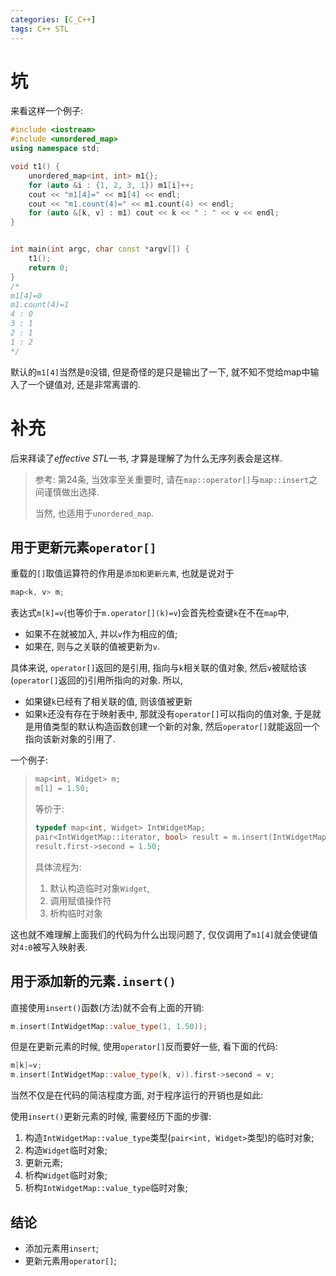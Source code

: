 ```yaml
---
categories: [C_C++]
tags: C++ STL
---
```


# 坑

来看这样一个例子:

```cpp
#include <iostream>
#include <unordered_map>
using namespace std;

void t1() {
    unordered_map<int, int> m1{};
    for (auto &i : {1, 2, 3, 1}) m1[i]++;
    cout << "m1[4]=" << m1[4] << endl;
    cout << "m1.count(4)=" << m1.count(4) << endl;
    for (auto &[k, v] : m1) cout << k << " : " << v << endl;
}


int main(int argc, char const *argv[]) {
    t1();
    return 0;
}
/*
m1[4]=0
m1.count(4)=1
4 : 0
3 : 1
2 : 1
1 : 2
*/
```

默认的`m1[4]`当然是`0`没错, 但是奇怪的是只是输出了一下, 就不知不觉给map中输入了一个键值对, 还是非常离谱的. 

# 补充

后来拜读了*effective STL*一书, 才算是理解了为什么无序列表会是这样.

>   参考: 第24条, 当效率至关重要时, 请在`map::operator[]`与`map::insert`之间谨慎做出选择.
>
>   当然, 也适用于`unordered_map`. 

## 用于更新元素`operator[]`

重载的`[]`取值运算符的作用是`添加和更新元素`, 也就是说对于

```cpp
map<k, v> m;
```

表达式`m[k]=v`(也等价于`m.operator[](k)=v`)会首先检查键`k`在不在`map`中, 

-   如果不在就被加入, 并以`v`作为相应的值;
-   如果在, 则与之关联的值被更新为`v`.

具体来说, `operator[]`返回的是引用, 指向与`k`相关联的值对象, 然后`v`被赋给该(`operator[]`返回的)引用所指向的对象. 所以, 

-   如果键`k`已经有了相关联的值, 则该值被更新
-   如果`k`还没有存在于映射表中, 那就没有`operator[]`可以指向的值对象, 于是就是用值类型的默认构造函数创建一个新的对象, 然后`operator[]`就能返回一个指向该新对象的引用了. 

一个例子:

>   ```cpp
>   map<int, Widget> m;
>   m[1] = 1.50;
>   ```
>
>   等价于:
>
>   ```cpp
>   typedef map<int, Widget> IntWidgetMap;
>   pair<IntWidgetMap::iterator, bool> result = m.insert(IntWidgetMap::value_type(1, Widget()));
>   result.first->second = 1.50;
>   ```
>
>   具体流程为:
>
>   1.   默认构造临时对象`Widget`, 
>   2.   调用赋值操作符
>   3.   析构临时对象

这也就不难理解上面我们的代码为什么出现问题了, 仅仅调用了`m1[4]`就会使键值对`4:0`被写入映射表.

## 用于添加新的元素`.insert()`

直接使用`insert()`函数(方法)就不会有上面的开销:

```cpp
m.insert(IntWidgetMap::value_type(1, 1.50));
```

但是在更新元素的时候, 使用`operator[]`反而要好一些, 看下面的代码:

```cpp
m[k]=v;
m.insert(IntWidgetMap::value_type(k, v)).first->second = v;
```

当然不仅是在代码的简洁程度方面, 对于程序运行的开销也是如此:

使用`insert()`更新元素的时候, 需要经历下面的步骤:

1.   构造`IntWidgetMap::value_type`类型(`pair<int, Widget>`类型)的临时对象;
2.   构造`Widget`临时对象;
3.   更新元素;
4.   析构`Widget`临时对象;
5.   析构`IntWidgetMap::value_type`临时对象;

## 结论

-   添加元素用`insert`;
-   更新元素用`operator[]`;
